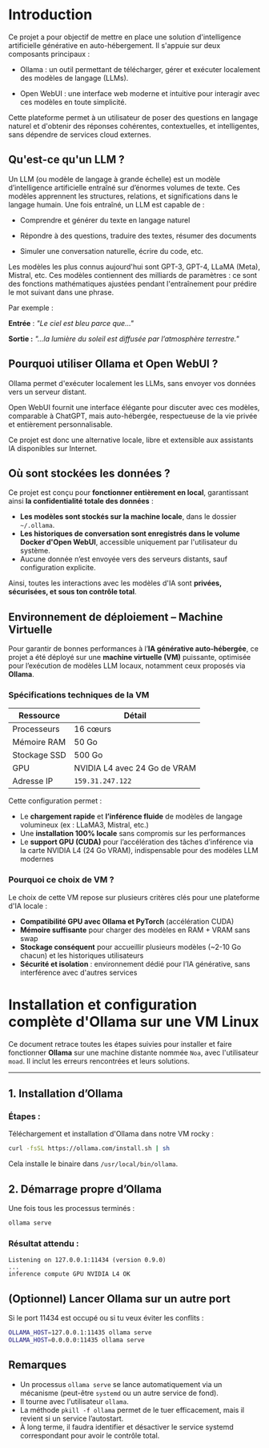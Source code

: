 # Introduction


Ce projet a pour objectif de mettre en place une solution d'intelligence artificielle générative en auto-hébergement. Il s'appuie sur deux composants principaux :

- Ollama : un outil permettant de télécharger, gérer et exécuter localement des modèles de langage (LLMs).

- Open WebUI : une interface web moderne et intuitive pour interagir avec ces modèles en toute simplicité.

Cette plateforme permet à un utilisateur de poser des questions en langage naturel et d'obtenir des réponses cohérentes, contextuelles, et intelligentes, sans dépendre de services cloud externes.

## Qu'est-ce qu'un LLM ?

Un LLM (ou modèle de langage à grande échelle) est un modèle d’intelligence artificielle entraîné sur d’énormes volumes de texte. Ces modèles apprennent les structures, relations, et significations dans le langage humain. Une fois entraîné, un LLM est capable de :

- Comprendre et générer du texte en langage naturel

- Répondre à des questions, traduire des textes, résumer des documents

- Simuler une conversation naturelle, écrire du code, etc.

Les modèles les plus connus aujourd'hui sont GPT-3, GPT-4, LLaMA (Meta), Mistral, etc. Ces modèles contiennent des milliards de paramètres : ce sont des fonctions mathématiques ajustées pendant l'entraînement pour prédire le mot suivant dans une phrase.

Par exemple :

**Entrée** : *"Le ciel est bleu parce que..."*

**Sortie :** *"...la lumière du soleil est diffusée par l’atmosphère terrestre."*

## Pourquoi utiliser Ollama et Open WebUI ?

Ollama permet d'exécuter localement les LLMs, sans envoyer vos données vers un serveur distant.

Open WebUI fournit une interface élégante pour discuter avec ces modèles, comparable à ChatGPT, mais auto-hébergée, respectueuse de la vie privée et entièrement personnalisable.

Ce projet est donc une alternative locale, libre et extensible aux assistants IA disponibles sur Internet.

## Où sont stockées les données ?

Ce projet est conçu pour **fonctionner entièrement en local**, garantissant ainsi **la confidentialité totale des données** :

- **Les modèles sont stockés sur la machine locale**, dans le dossier `~/.ollama`.
- **Les historiques de conversation sont enregistrés dans le volume Docker d'Open WebUI**, accessible uniquement par l'utilisateur du système.
- Aucune donnée n’est envoyée vers des serveurs distants, sauf configuration explicite.

Ainsi, toutes les interactions avec les modèles d'IA sont **privées, sécurisées, et sous ton contrôle total**.


## Environnement de déploiement – Machine Virtuelle

Pour garantir de bonnes performances à l’**IA générative auto-hébergée**, ce projet a été déployé sur une **machine virtuelle (VM)** puissante, optimisée pour l’exécution de modèles LLM locaux, notamment ceux proposés via **Ollama**.

### Spécifications techniques de la VM

| Ressource       | Détail                        |
|------------------|-------------------------------|
|  Processeurs    | 16 cœurs                      |
|  Mémoire RAM    | 50 Go                         |
|  Stockage SSD  | 500 Go                        |
|  GPU           | NVIDIA L4 avec 24 Go de VRAM  |
|  Adresse IP     | `159.31.247.122`              |

Cette configuration permet :

-  Le **chargement rapide** et **l’inférence fluide** de modèles de langage volumineux (ex : LLaMA3, Mistral, etc.)
-  Une **installation 100% locale** sans compromis sur les performances
-  Le **support GPU (CUDA)** pour l’accélération des tâches d’inférence via la carte NVIDIA L4 (24 Go VRAM), indispensable pour des modèles LLM modernes

### Pourquoi ce choix de VM ?

Le choix de cette VM repose sur plusieurs critères clés pour une plateforme d'IA locale :

- **Compatibilité GPU avec Ollama et PyTorch** (accélération CUDA)
- **Mémoire suffisante** pour charger des modèles en RAM + VRAM sans swap
- **Stockage conséquent** pour accueillir plusieurs modèles (~2-10 Go chacun) et les historiques utilisateurs
- **Sécurité et isolation** : environnement dédié pour l’IA générative, sans interférence avec d'autres services



# Installation et configuration complète d'Ollama sur une VM Linux

Ce document retrace toutes les étapes suivies pour installer et faire fonctionner **Ollama** sur une machine distante nommée `Noa`, avec l'utilisateur `moad`. Il inclut les erreurs rencontrées et leurs solutions.

---

## 1. Installation d’Ollama

### Étapes :

Téléchargement et installation d'Ollama dans notre VM rocky :

```bash
curl -fsSL https://ollama.com/install.sh | sh
```

Cela installe le binaire dans `/usr/local/bin/ollama`.



## 2. Démarrage propre d’Ollama

Une fois tous les processus terminés :

```bash
ollama serve
```

### Résultat attendu :

```log
Listening on 127.0.0.1:11434 (version 0.9.0)
...
inference compute GPU NVIDIA L4 OK
```

## (Optionnel) Lancer Ollama sur un autre port

Si le port 11434 est occupé ou si tu veux éviter les conflits :

```bash
OLLAMA_HOST=127.0.0.1:11435 ollama serve
OLLAMA_HOST=0.0.0.0:11435 ollama serve 
```

## Remarques

- Un processus `ollama serve` se lance automatiquement via un mécanisme (peut-être `systemd` ou un autre service de fond).
- Il tourne avec l'utilisateur `ollama`.
- La méthode `pkill -f ollama` permet de le tuer efficacement, mais il revient si un service l’autostart.
- À long terme, il faudra identifier et désactiver le service systemd correspondant pour avoir le contrôle total.
